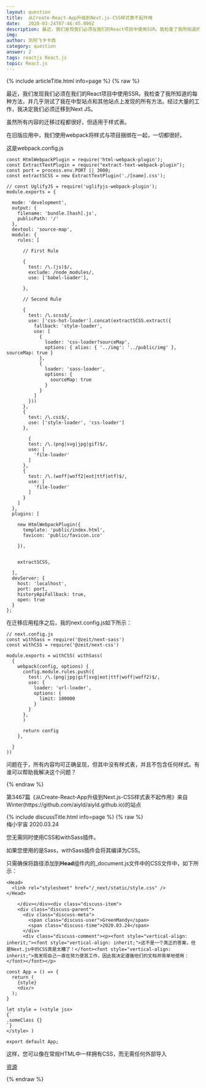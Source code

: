 ```yaml
---
layout: question
title:  从Create-React-App升级到Next.js-CSS样式表不起作用
date:   2020-03-24T07:46:45.000Z
description: 最近，我们发现我们必须在我们的React项目中使用SSR。我检查了我所知道的每种方法，并几乎测试了我在中型站点和其他站点上发现的所有方法。经过大量的工作，...
img: 
author: 凯阿飞卡卡西
category: question
answer: 2
tags: reactjs React.js
topic: React.js
---
```

<div class="article-root">
  <div class="article">
    {% include articleTitle.html info=page %}
    {% raw %}
    <div class="article-content"><p><font style="vertical-align: inherit;"><font style="vertical-align: inherit;">最近，我们发现我们必须在我们的React项目中使用SSR。</font><font style="vertical-align: inherit;">我检查了我所知道的每种方法，并几乎测试了我在中型站点和其他站点上发现的所有方法。</font><font style="vertical-align: inherit;">经过大量的工作，我决定我们必须迁移到Next JS。</font></font></p>

<p><font style="vertical-align: inherit;"><font style="vertical-align: inherit;">虽然所有内容的迁移过程都很好，但适用于样式表。</font></font></p>

<p><font style="vertical-align: inherit;"><font style="vertical-align: inherit;">在旧版应用中，我们使用webpack将样式与项目捆绑在一起，一切都很好。</font></font></p>

<p><font style="vertical-align: inherit;"><font style="vertical-align: inherit;">这是webpack.config.js</font></font></p>

<p></p><div class="snippet" data-lang="js" data-hide="false" data-console="true" data-babel="false">
<div class="snippet-code">
<pre class="snippet-code-js lang-js prettyprint-override"><code>const HtmlWebpackPlugin = require('html-webpack-plugin');<font></font>
const ExtractTextPlugin = require("extract-text-webpack-plugin");<font></font>
const port = process.env.PORT || 3000;<font></font>
const extractSCSS = new ExtractTextPlugin('./[name].css');<font></font>
<font></font>
// const UglifyJS = require('uglifyjs-webpack-plugin');<font></font>
module.exports = {<font></font>
<font></font>
  mode: 'development',<font></font>
  output: {<font></font>
    filename: 'bundle.[hash].js',<font></font>
    publicPath: '/'<font></font>
  },<font></font>
  devtool: 'source-map',<font></font>
  module: {<font></font>
    rules: [<font></font>
<font></font>
      // First Rule<font></font>
<font></font>
      {<font></font>
        test: /\.(js)$/,<font></font>
        exclude: /node_modules/,<font></font>
        use: ['babel-loader'],<font></font>
<font></font>
      },<font></font>
<font></font>
      // Second Rule<font></font>
<font></font>
      {<font></font>
        test: /\.scss$/,<font></font>
        use: ['css-hot-loader'].concat(extractSCSS.extract({<font></font>
          fallback: 'style-loader',<font></font>
          use: [<font></font>
            {<font></font>
              loader: 'css-loader?sourceMap',<font></font>
              options: { alias: { '../img': '../public/img' }, sourceMap: true }<font></font>
            },<font></font>
            {<font></font>
              loader: 'sass-loader',<font></font>
              options: {<font></font>
                sourceMap: true<font></font>
              }<font></font>
            }<font></font>
          ]<font></font>
        }))<font></font>
      },<font></font>
      {<font></font>
        test: /\.css$/,<font></font>
        use: ['style-loader', 'css-loader']<font></font>
      },<font></font>
<font></font>
        {<font></font>
        test: /\.(png|svg|jpg|gif)$/,<font></font>
        use: [<font></font>
          'file-loader'<font></font>
        ]<font></font>
      },<font></font>
      {<font></font>
        test: /\.(woff|woff2|eot|ttf|otf)$/,<font></font>
        use: [<font></font>
          'file-loader'<font></font>
        ]<font></font>
      }<font></font>
    ]<font></font>
  },<font></font>
  plugins: [<font></font>
<font></font>
    new HtmlWebpackPlugin({<font></font>
      template: 'public/index.html',<font></font>
      favicon: 'public/favicon.ico'<font></font>
<font></font>
    }),<font></font>
<font></font>
<font></font>
    extractSCSS,<font></font>
<font></font>
  ],<font></font>
  devServer: {<font></font>
    host: 'localhost',<font></font>
    port: port,<font></font>
    historyApiFallback: true,<font></font>
    open: true<font></font>
  }<font></font>
};</code></pre>
</div>
</div>
<p></p>

<p><font style="vertical-align: inherit;"><font style="vertical-align: inherit;">在迁移应用程序之后，我的next.config.js如下所示：</font></font></p>

<p></p><div class="snippet" data-lang="js" data-hide="false" data-console="true" data-babel="false">
<div class="snippet-code">
<pre class="snippet-code-js lang-js prettyprint-override"><code>// next.config.js<font></font>
const withSass = require('@zeit/next-sass')<font></font>
const withCSS = require('@zeit/next-css')<font></font>
<font></font>
module.exports = withCSS( withSass(<font></font>
  {<font></font>
    webpack(config, options) {<font></font>
      config.module.rules.push({<font></font>
        test: /\.(png|jpg|gif|svg|eot|ttf|woff|woff2)$/,<font></font>
        use: {<font></font>
          loader: 'url-loader',<font></font>
          options: {<font></font>
            limit: 100000<font></font>
          }<font></font>
        }<font></font>
      },<font></font>
      )<font></font>
<font></font>
      return config<font></font>
    },<font></font>
<font></font>
  }<font></font>
))</code></pre>
</div>
</div>
<p></p>

<p><font style="vertical-align: inherit;"><font style="vertical-align: inherit;">问题在于，所有内容均可正确呈现，但其中没有样式表，并且不包含任何样式。</font><font style="vertical-align: inherit;">有谁可以帮助我解决这个问题？</font></font></p></div>
    {% endraw %}
  </div>
  <p class="winter_mark">第3467篇《从Create-React-App升级到Next.js-CSS样式表不起作用》来自Winter(https://github.com/aiyld/aiyld.github.io)的站点</p>
  <div class="discuss-wrapper">
    {% include discussTitle.html info=page %}
    {% raw %}
    <div class="discuss-item">
        <div class="discuss-parent">
          <div class="discuss-meta">
            <span class="discuss-user">梅小宇宙</span>
            <span class="discuss-time">2020.03.24</span>
          </div>
          <div class="discuss-comment"><p><font style="vertical-align: inherit;"><font style="vertical-align: inherit;">您无需同时使用CSS和withSass插件。</font></font></p>

<p><font style="vertical-align: inherit;"><font style="vertical-align: inherit;">如果您使用的是Sass，withSass插件会将其编译为CSS。</font></font></p>

<p><font style="vertical-align: inherit;"><font style="vertical-align: inherit;">只需确保将路径添加到</font></font><strong><font style="vertical-align: inherit;"><font style="vertical-align: inherit;">Head</font></font></strong><font style="vertical-align: inherit;"><font style="vertical-align: inherit;">组件</font><font style="vertical-align: inherit;">内的_document.js文件中的CSS文件中，</font><font style="vertical-align: inherit;">如下所示：</font></font></p>

<pre><code>&lt;Head&gt;<font></font>
  &lt;link rel="stylesheet" href="/_next/static/style.css" /&gt;<font></font>
&lt;/Head&gt;<font></font>
</code></pre></div>
        </div></div><div class="discuss-item">
        <div class="discuss-parent">
          <div class="discuss-meta">
            <span class="discuss-user">GreenMandy</span>
            <span class="discuss-time">2020.03.24</span>
          </div>
          <div class="discuss-comment"><p><font style="vertical-align: inherit;"><font style="vertical-align: inherit;">这不是一个真正的答案，但是Next.js中的CSS真是太糟了！</font><font style="vertical-align: inherit;">我发现自己一直在努力使其工作，因此我决定遵循他们的文档并简单地使用：</font></font></p>

<pre><code>const App = () =&gt; {<font></font>
  return (<font></font>
    {style}<font></font>
    &lt;div/&gt;<font></font>
  );<font></font>
}<font></font>
<font></font>
let style = (&lt;style jsx&gt;<font></font>
{`<font></font>
.someClass {}<font></font>
`}<font></font>
&lt;/style&gt; )<font></font>
<font></font>
export default App;<font></font>
</code></pre>

<p><font style="vertical-align: inherit;"><font style="vertical-align: inherit;">这样，您可以像在常规HTML中一样拥有CSS，而无需任何外部导入</font></font></p>

<p><a href="https://nextjs.org/learn/basics/styling-components" rel="nofollow noreferrer"><font style="vertical-align: inherit;"><font style="vertical-align: inherit;">资源</font></font></a></p></div>
        </div></div>
    {% endraw %}
  </div>
<div>
